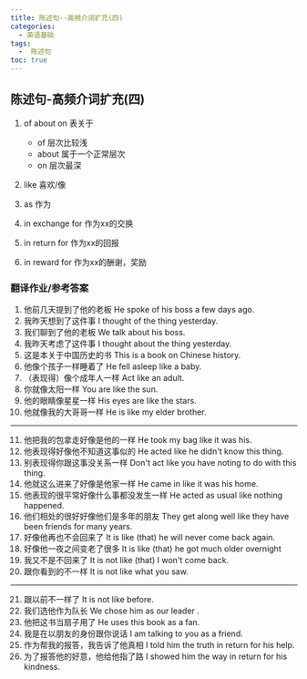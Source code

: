 ```yaml
---
title: 陈述句--高频介词扩充(四)
categories:
  - 英语基础
tags:
  -  陈述句
toc: true 
---
```



## 陈述句-高频介词扩充(四)

1. of about on 表关于

   * of 层次比较浅
   * about 属于一个正常层次
   * on 层次最深

2. like 喜欢/像
3. as 作为
4. in exchange for 作为xx的交换
5. in return for  作为xx的回报
6. in reward for  作为xx的酬谢，奖励


### 翻译作业/参考答案
 

1.  他前几天提到了他的老板 He spoke of his boss a few days ago.
2.  我昨天想到了这件事  I thought of the thing yesterday.
3.  我们聊到了他的老板 We talk about his boss.
4.  我昨天考虑了这件事 I thought about the thing yesterday.
5.  这是本关于中国历史的书 This is a book on Chinese history.
6.  他像个孩子一样睡着了 He fell asleep like  a baby.
7.  （表现得）像个成年人一样 Act like an adult.
8.  你就像太阳一样 You are like the sun.
9.  他的眼睛像星星一样 His eyes are  like the stars.
10. 他就像我的大哥哥一样 He is like my elder brother.


---

11. 他把我的包拿走好像是他的一样 He took my bag like it was his. 
12. 他表现得好像他不知道这事似的 He acted like he didn't know this thing.
13. 别表现得你跟这事没关系一样 Don't act like you have noting to do with this thing.
14. 他就这么进来了好像是他家一样 He came in like it was his home.
15. 他表现的很平常好像什么事都没发生一样  He acted as usual like  nothing happened.
16. 他们相处的很好好像他们是多年的朋友 They	get	along well	like they have been friends for many years.
17. 好像他再也不会回来了 It is like (that) he will never come back again.
18. 好像他一夜之间变老了很多 It is like (that) he got much older overnight	
19. 我又不是不回来了 It is not like (that) I  won't come back.
20. 跟你看到的不一样 It is not like what you saw.


---

21. 跟以前不一样了 It is not like  before.
22. 我们选他作为队长  We chose	him	as our leader	.
23. 他把这书当扇子用了 He uses this book as a fan.
24. 我是在以朋友的身份跟你说话 I am  talking to you as a friend. 
25. 作为帮我的报答，我告诉了他真相  I told him the truth in return for his help. 
26. 为了报答他的好意，他给他指了路 I showed him the way in  return for his kindness. 


